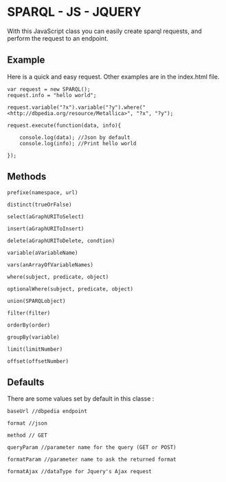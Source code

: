 # SPARQL - JS - JQUERY

With this JavaScript class you can easily create sparql requests, and perform the request to an endpoint.

## Example

Here is a quick and easy request. Other examples are in the index.html file.

	var request = new SPARQL();
	request.info = "hello world";

	request.variable("?x").variable("?y").where("<http://dbpedia.org/resource/Metallica>", "?x", "?y");
			
	request.execute(function(data, info){
		
		console.log(data); //Json by default
		console.log(info); //Print hello world
		
	});

## Methods

	prefixe(namespace, url)

	distinct(trueOrFalse)

	select(aGraphURIToSelect)

	insert(aGraphURIToInsert)

	delete(aGraphURIToDelete, condtion)

	variable(aVariableName)

	vars(anArrayOfVariableNames)

	where(subject, predicate, object)

	optionalWhere(subject, predicate, object)

	union(SPARQLobject)

	filter(filter)

	orderBy(order)

	groupBy(variable)

	limit(limitNumber)

	offset(offsetNumber)

## Defaults

There are some values set by default in this classe :

	baseUrl //dbpedia endpoint

	format //json

	method // GET

	queryParam //parameter name for the query (GET or POST)

	formatParam //parameter name to ask the returned format

	formatAjax //dataType for Jquery's Ajax request
